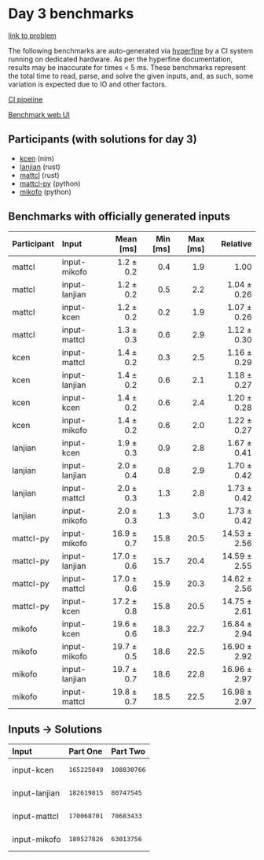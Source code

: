 # Day 3 benchmarks

[link to problem](https://adventofcode.com/2024/day/3)

The following benchmarks are auto-generated via
[hyperfine](https://github.com/sharkdp/hyperfine) by a CI system running on
dedicated hardware. As per the hyperfine documentation, results may be
inaccurate for times < 5 ms. These benchmarks represent the total time to read,
parse, and solve the given inputs, and, as such, some variation is expected due
to IO and other factors.

[CI pipeline](http://ci.papercode.net:8080/teams/main/pipelines/aoc2024)

[Benchmark web UI](https://aoc.ancalagon.black)


## Participants (with solutions for day 3)

- [kcen](https://github.com/kcen/aoc2024) (nim)
- [lanjian](https://github.com/lanjian/aoc-2024) (rust)
- [mattcl](https://github.com/mattcl/aoc2024) (rust)
- [mattcl-py](https://github.com/mattcl/aoc2024-py) (python)
- [mikofo](https://github.com/mikofo/aoc2024) (python)


## Benchmarks with officially generated inputs

| Participant | Input | Mean [ms] | Min [ms] | Max [ms] | Relative |
|:---|:---|---:|---:|---:|---:|
| mattcl | input-mikofo | 1.2 ± 0.2 | 0.4 | 1.9 | 1.00 |
| mattcl | input-lanjian | 1.2 ± 0.2 | 0.5 | 2.2 | 1.04 ± 0.26 |
| mattcl | input-kcen | 1.2 ± 0.2 | 0.2 | 1.9 | 1.07 ± 0.26 |
| mattcl | input-mattcl | 1.3 ± 0.3 | 0.6 | 2.9 | 1.12 ± 0.30 |
| kcen | input-mattcl | 1.4 ± 0.2 | 0.3 | 2.5 | 1.16 ± 0.29 |
| kcen | input-lanjian | 1.4 ± 0.2 | 0.6 | 2.1 | 1.18 ± 0.27 |
| kcen | input-kcen | 1.4 ± 0.2 | 0.6 | 2.4 | 1.20 ± 0.28 |
| kcen | input-mikofo | 1.4 ± 0.2 | 0.6 | 2.0 | 1.22 ± 0.27 |
| lanjian | input-kcen | 1.9 ± 0.3 | 0.9 | 2.8 | 1.67 ± 0.41 |
| lanjian | input-lanjian | 2.0 ± 0.4 | 0.8 | 2.9 | 1.70 ± 0.42 |
| lanjian | input-mattcl | 2.0 ± 0.3 | 1.3 | 2.8 | 1.73 ± 0.42 |
| lanjian | input-mikofo | 2.0 ± 0.3 | 1.3 | 3.0 | 1.73 ± 0.42 |
| mattcl-py | input-mikofo | 16.9 ± 0.7 | 15.8 | 20.5 | 14.53 ± 2.56 |
| mattcl-py | input-lanjian | 17.0 ± 0.6 | 15.7 | 20.4 | 14.59 ± 2.55 |
| mattcl-py | input-mattcl | 17.0 ± 0.6 | 15.9 | 20.3 | 14.62 ± 2.56 |
| mattcl-py | input-kcen | 17.2 ± 0.8 | 15.8 | 20.5 | 14.75 ± 2.61 |
| mikofo | input-kcen | 19.6 ± 0.6 | 18.3 | 22.7 | 16.84 ± 2.94 |
| mikofo | input-mikofo | 19.7 ± 0.5 | 18.6 | 22.5 | 16.90 ± 2.92 |
| mikofo | input-lanjian | 19.7 ± 0.7 | 18.6 | 22.8 | 16.96 ± 2.97 |
| mikofo | input-mattcl | 19.8 ± 0.7 | 18.5 | 22.5 | 16.98 ± 2.97 |


## Inputs -> Solutions

| Input | Part One | Part Two |
|:---|:---|:---|
|input-kcen|<pre>165225049</pre>|<pre>108830766</pre>|
|input-lanjian|<pre>182619815</pre>|<pre>80747545</pre>|
|input-mattcl|<pre>170068701</pre>|<pre>78683433</pre>|
|input-mikofo|<pre>189527826</pre>|<pre>63013756</pre>|